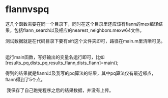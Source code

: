 # flannvspq
  这几个函数需要在同一个目录下，同时在这个目录里还应该有flann的mex编译结果，包括flann_search以及相应的nearest_neighbors.mexw64文件。
 
 
  测试数据就是在代码目录下要有sift这个文件夹即可，路径在main.m里清晰可见。
  
  
  运行main函数，写好输出的变量名运行即可，比如[results_pq,dists_pq,results_flann,dists_flann]=main();
  
  
  得到的结果就是flann以及我写的pq算法的结果，其中pq算法仅有最近邻点，flann得到了5个点。
  
  
  我保存了自己跑完程序之后的结果数据，并没有上传。
